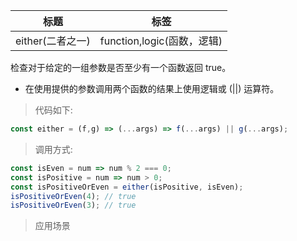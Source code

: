 |  标题   | 标签  |
|  ----  | ----  |
| either(二者之一) | function,logic(函数，逻辑) |

检查对于给定的一组参数是否至少有一个函数返回 true。

* 在使用提供的参数调用两个函数的结果上使用逻辑或 (||) 运算符。

> 代码如下:

```js
const either = (f,g) => (...args) => f(...args) || g(...args);
```

> 调用方式:

```js
const isEven = num => num % 2 === 0;
const isPositive = num => num > 0;
const isPositiveOrEven = either(isPositive, isEven);
isPositiveOrEven(4); // true
isPositiveOrEven(3); // true
```

> 应用场景